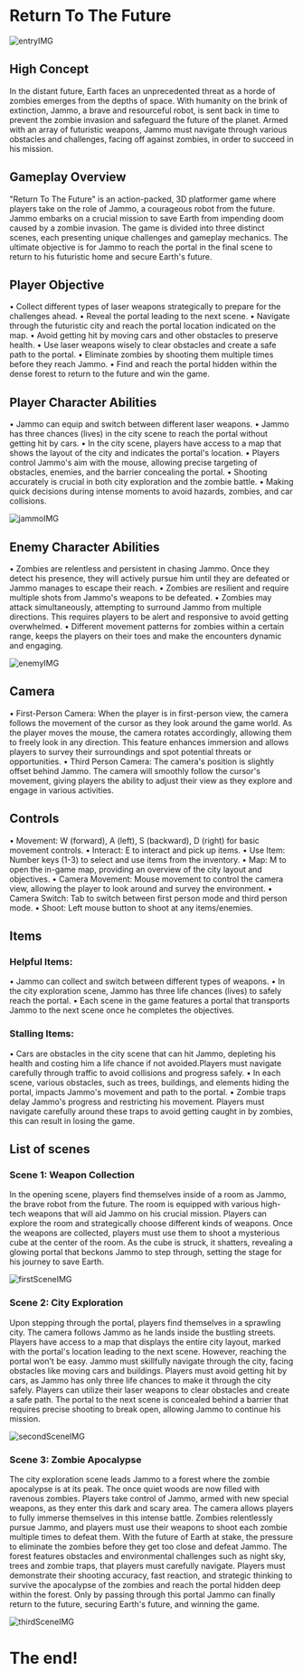 # Return To The Future

![entryIMG](https://github.com/litalporat/ReturnToTheFuture/blob/main/Assets/ReadMePics/entry.png)

## High Concept
In the distant future, Earth faces an unprecedented threat as a horde of zombies emerges from the depths of space. With humanity on the brink of extinction, Jammo, a brave and resourceful robot, is sent back in time to prevent the zombie invasion and safeguard the future of the planet. Armed with an array of futuristic weapons, Jammo must navigate through various obstacles and challenges, facing off against zombies, in order to succeed in his mission.

## Gameplay Overview
"Return To The Future" is an action-packed, 3D platformer game where players take on the role of Jammo, a courageous robot from the future. Jammo embarks on a crucial mission to save Earth from impending doom caused by a zombie invasion. The game is divided into three distinct scenes, each presenting unique challenges and gameplay mechanics. The ultimate objective is for Jammo to reach the portal in the final scene to return to his futuristic home and secure Earth's future.

## Player Objective
•	Collect different types of laser weapons strategically to prepare for the challenges ahead.
•	Reveal the portal leading to the next scene.
•	Navigate through the futuristic city and reach the portal location indicated on the map.
•	Avoid getting hit by moving cars and other obstacles to preserve health.
•	Use laser weapons wisely to clear obstacles and create a safe path to the portal.
•	Eliminate zombies by shooting them multiple times before they reach Jammo.
•	Find and reach the portal hidden within the dense forest to return to the future and win the game.

## Player Character Abilities
•	Jammo can equip and switch between different laser weapons.
•	Jammo has three chances (lives) in the city scene to reach the portal without getting hit by cars.
•	In the city scene, players have access to a map that shows the layout of the city and indicates the portal's location.
•	Players control Jammo's aim with the mouse, allowing precise targeting of obstacles, enemies, and the barrier concealing the portal.
•	Shooting accurately is crucial in both city exploration and the zombie battle.
•	Making quick decisions during intense moments to avoid hazards, zombies, and car collisions.

![jammoIMG](https://github.com/litalporat/ReturnToTheFuture/blob/main/Assets/ReadMePics/Jammo.png)

## Enemy Character Abilities
•	Zombies are relentless and persistent in chasing Jammo. Once they detect his presence, they will actively pursue him until they are defeated or Jammo manages to escape their reach.
•	Zombies are resilient and require multiple shots from Jammo's weapons to be defeated.
•	Zombies may attack simultaneously, attempting to surround Jammo from multiple directions. This requires players to be alert and responsive to avoid getting overwhelmed.
•	Different movement patterns for zombies within a certain range, keeps the players on their toes and make the encounters dynamic and engaging.

![enemyIMG](https://github.com/litalporat/ReturnToTheFuture/blob/main/Assets/ReadMePics/Enemypng.png)

## Camera
•	First-Person Camera: When the player is in first-person view, the camera follows the movement of the cursor as they look around the game world. As the player moves the mouse, the camera rotates accordingly, allowing them to freely look in any direction. This feature enhances immersion and allows players to survey their surroundings and spot potential threats or opportunities.
•	Third Person Camera: The camera's position is slightly offset behind Jammo. The camera will smoothly follow the cursor's movement, giving players the ability to adjust their view as they explore and engage in various activities. 

## Controls
•	Movement: W (forward), A (left), S (backward), D (right) for basic movement controls.
•	Interact: E to interact and pick up items.
•	Use Item: Number keys (1-3) to select and use items from the inventory.
•	Map: M to open the in-game map, providing an overview of the city layout and objectives.
•	Camera Movement: Mouse movement to control the camera view, allowing the player to look around and survey the environment.
•	Camera Switch: Tab to switch between first person mode and third person mode.
•	Shoot: Left mouse button to shoot at any items/enemies.

## Items
### Helpful Items:
•	Jammo can collect and switch between different types of weapons.
•	In the city exploration scene, Jammo has three life chances (lives) to safely reach the portal.
•	Each scene in the game features a portal that transports Jammo to the next scene once he completes the objectives.

### Stalling Items:
•	Cars are obstacles in the city scene that can hit Jammo, depleting his health and costing him a life chance if not avoided.Players must navigate carefully through traffic to avoid collisions and progress safely.
•	In each scene, various obstacles, such as trees, buildings, and elements hiding the portal, impacts Jammo's movement and path to the portal.
•	Zombie traps delay Jammo's progress and restricting his movement. Players must navigate carefully around these traps to avoid getting caught in by zombies, this can result in losing the game.

## List of scenes
### Scene 1: Weapon Collection
In the opening scene, players find themselves inside of a room as Jammo, the brave robot from the future. The room is equipped with various high-tech weapons that will aid Jammo on his crucial mission. Players can explore the room and strategically choose different kinds of weapons. Once the weapons are collected, players must use them to shoot a mysterious cube at the center of the room. As the cube is struck, it shatters, revealing a glowing portal that beckons Jammo to step through, setting the stage for his journey to save Earth.

![firstSceneIMG](https://github.com/litalporat/ReturnToTheFuture/blob/main/Assets/ReadMePics/firstScene.png)

### Scene 2: City Exploration
Upon stepping through the portal, players find themselves in a sprawling city. The camera follows Jammo as he lands inside the bustling streets. Players have access to a map that displays the entire city layout, marked with the portal's location leading to the next scene. However, reaching the portal won't be easy. Jammo must skillfully navigate through the city, facing obstacles like moving cars and buildings. Players must avoid getting hit by cars, as Jammo has only three life chances to make it through the city safely. Players can utilize their laser weapons to clear obstacles and create a safe path. The portal to the next scene is concealed behind a barrier that requires precise shooting to break open, allowing Jammo to continue his mission.

![secondSceneIMG](https://github.com/litalporat/ReturnToTheFuture/blob/main/Assets/ReadMePics/secondScene.png)

### Scene 3: Zombie Apocalypse
The city exploration scene leads Jammo to a forest where the zombie apocalypse is at its peak. The once quiet woods are now filled with ravenous zombies. Players take control of Jammo, armed with new special weapons, as they enter this dark and scary area. The camera allows players to fully immerse themselves in this intense battle. Zombies relentlessly pursue Jammo, and players must use their weapons to shoot each zombie multiple times to defeat them. With the future of Earth at stake, the pressure to eliminate the zombies before they get too close and defeat Jammo. The forest features obstacles and environmental challenges such as night sky, trees and zombie traps, that players must carefully navigate. Players must demonstrate their shooting accuracy, fast reaction, and strategic thinking to survive the apocalypse of the zombies and reach the portal hidden deep within the forest. Only by passing through this portal Jammo can finally return to the future, securing Earth's future, and winning the game.

![thirdSceneIMG](https://github.com/litalporat/ReturnToTheFuture/blob/main/Assets/ReadMePics/thirdScene.png)

# The end!

